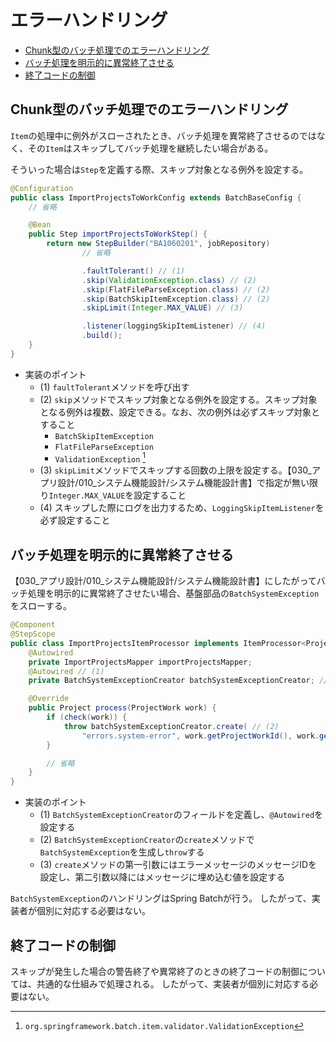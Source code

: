 # エラーハンドリング

- [Chunk型のバッチ処理でのエラーハンドリング](#chunk型のバッチ処理でのエラーハンドリング)
- [バッチ処理を明示的に異常終了させる](#バッチ処理を明示的に異常終了させる)
- [終了コードの制御](#終了コードの制御)

## Chunk型のバッチ処理でのエラーハンドリング

`Item`の処理中に例外がスローされたとき、バッチ処理を異常終了させるのではなく、その`Item`はスキップしてバッチ処理を継続したい場合がある。

そういった場合は`Step`を定義する際、スキップ対象となる例外を設定する。

```java
@Configuration
public class ImportProjectsToWorkConfig extends BatchBaseConfig {
    // 省略

    @Bean
    public Step importProjectsToWorkStep() {
        return new StepBuilder("BA1060201", jobRepository)
                // 省略

                .faultTolerant() // (1)
                .skip(ValidationException.class) // (2)
                .skip(FlatFileParseException.class) // (2)
                .skip(BatchSkipItemException.class) // (2)
                .skipLimit(Integer.MAX_VALUE) // (3)

                .listener(loggingSkipItemListener) // (4)
                .build();
    }
}
```

- 実装のポイント
    - (1) `faultTolerant`メソッドを呼び出す
    - (2) `skip`メソッドでスキップ対象となる例外を設定する。スキップ対象となる例外は複数、設定できる。なお、次の例外は必ずスキップ対象とすること
        - `BatchSkipItemException`
        - `FlatFileParseException`
        - `ValidationException` [^1]
    - (3) `skipLimit`メソッドでスキップする回数の上限を設定する。【030_アプリ設計/010_システム機能設計/システム機能設計書】で指定が無い限り`Integer.MAX_VALUE`を設定すること
    - (4) スキップした際にログを出力するため、`LoggingSkipItemListener`を必ず設定すること

[^1]: `org.springframework.batch.item.validator.ValidationException`

## バッチ処理を明示的に異常終了させる

【030_アプリ設計/010_システム機能設計/システム機能設計書】にしたがってバッチ処理を明示的に異常終了させたい場合、基盤部品の`BatchSystemException`をスローする。

```java
@Component
@StepScope
public class ImportProjectsItemProcessor implements ItemProcessor<ProjectWork, Project> {
    @Autowired
    private ImportProjectsMapper importProjectsMapper;
    @Autowired // (1)
    private BatchSystemExceptionCreator batchSystemExceptionCreator; // (1)

    @Override
    public Project process(ProjectWork work) {
        if (check(work)) {
            throw batchSystemExceptionCreator.create( // (2)
                "errors.system-error", work.getProjectWorkId(), work.getProjectId()); // (3)
        }

        // 省略
    }
}
```

- 実装のポイント
    - (1) `BatchSystemExceptionCreator`のフィールドを定義し、`@Autowired`を設定する
    - (2) `BatchSystemExceptionCreator`の`create`メソッドで`BatchSystemException`を生成し`throw`する
    - (3) `create`メソッドの第一引数にはエラーメッセージのメッセージIDを設定し、第二引数以降にはメッセージに埋め込む値を設定する

`BatchSystemException`のハンドリングはSpring Batchが行う。 したがって、実装者が個別に対応する必要はない。

## 終了コードの制御

スキップが発生した場合の警告終了や異常終了のときの終了コードの制御については、共通的な仕組みで処理される。
したがって、実装者が個別に対応する必要はない。
